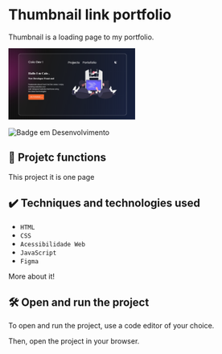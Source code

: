 #  Thumbnail link portfolio

Thumbnail is a loading page to my portfolio.

<img src="https://github.com/DocCaio/Thumbnail/blob/main/img/designer/screenshot.png" alt="Calmaria Spa" width="50%">


![Badge em Desenvolvimento](http://img.shields.io/static/v1?label=STATUS&message=%20finished&color=GREEN&style=for-the-badge)


## 🔨 Projetc functions

This project it is one page

## ✔️ Techniques and technologies used


- `HTML`
- `CSS`
- `Acessibilidade Web`
- `JavaScript`
- `Figma`

More about it!

## 🛠️ Open and run the project

To open and run the project, use a code editor of your choice.

Then, open the project in your browser.


